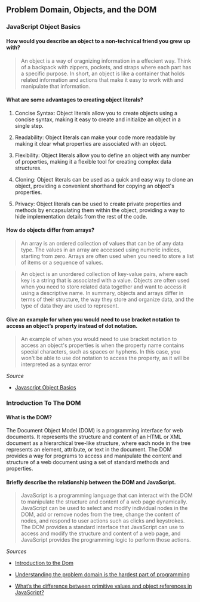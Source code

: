 ## Problem Domain, Objects, and the DOM

### JavaScript Object Basics

#### How would you describe an object to a non-technical friend you grew up with?
> An object is a way of oragnizing information in a effecient way. Think of a backpack with zippers, pockets, and straps where each part has a specific purpose. In short, an object is like a container that holds related information and actions that make it easy to work with and manipulate that information.

#### What are some advantages to creating object literals?
1. Concise Syntax: Object literals allow you to create objects using a concise syntax, making it easy to create and initialize an object in a single step. 

2. Readability: Object literals can make your code more readable by making it clear what properties are associated with an object.

3. Flexibility: Object literals allow you to define an object with any number of properties, making it a flexible tool for creating complex data structures.

4. Cloning: Object literals can be used as a quick and easy way to clone an object, providing a convenient shorthand for copying an object's properties.

5. Privacy: Object literals can be used to create private properties and methods by encapsulating them within the object, providing a way to hide implementation details from the rest of the code.

#### How do objects differ from arrays?
> An array is an ordered collection of values that can be of any data type. The values in an array are accessed using numeric indices, starting from zero. Arrays are often used when you need to store a list of items or a sequence of values.

> An object is an unordered collection of key-value pairs, where each key is a string that is associated with a value. Objects are often used when you need to store related data together and want to access it using a descriptive name.
> In summary, objects and arrays differ in terms of their structure, the way they store and organize data, and the type of data they are used to represent. 

#### Give an example for when you would need to use bracket notation to access an object’s property instead of dot notation.
> An example of when you would need to use bracket notation to access an object's properties is when the property name contains special characters, such as spaces or hyphens. In this case, you won't be able to use dot notation to access the property, as it will be interpreted as a syntax error


*Source*
- [Javascript Object Basics](https://developer.mozilla.org/en-US/docs/Learn/JavaScript/Objects/Basics)

### Introduction To The DOM

#### What is the DOM?

The Document Object Model (DOM) is a programming interface for web documents. It represents the structure and content of an HTML or XML document as a hierarchical tree-like structure, where each node in the tree represents an element, attribute, or text in the document. The DOM provides a way for programs to access and manipulate the content and structure of a web document using a set of standard methods and properties. 

#### Briefly describe the relationship between the DOM and JavaScript.
> JavaScript is a programming language that can interact with the DOM to manipulate the structure and content of a web page dynamically. JavaScript can be used to select and modify individual nodes in the DOM, add or remove nodes from the tree, change the content of nodes, and respond to user actions such as clicks and keystrokes. The DOM provides a standard interface that JavaScript can use to access and modify the structure and content of a web page, and JavaScript provides the programming logic to perform those actions.


*Sources*
- [Introduction to the Dom](https://developer.mozilla.org/en-US/docs/Web/API/Document_Object_Model/Introduction_)

- [Understanding the problem domain is the hardest part of programming](http://simpleprogrammer.com/2013/07/15/understanding-the-problem-domain-is-the-hardest-part-of-programming)

- [What’s the difference between primitive values and object references in JavaScript?](https://betterprogramming.pub/intermediate-javascript-whats-the-difference-between-primitive-values-and-object-references-e863d70677b)
